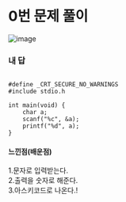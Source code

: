 # 0번 문제 풀이
![image](https://user-images.githubusercontent.com/81015704/119142383-6603ba80-ba81-11eb-90e7-8299db49b6cb.png)

### 내 답
<pre><code>
#define _CRT_SECURE_NO_WARNINGS
#include stdio.h

int main(void) {
	char a;
	scanf("%c", &a);
	printf("%d", a);
}
</code></pre>


#### 느낀점(배운점)
1.문자로 입력받는다.<br>
2.출력을 숫자로 해준다.<br>
3.아스키코드로 나온다.!
